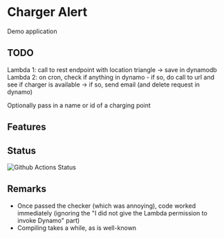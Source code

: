 # Charger Alert

Demo application

## TODO

Lambda 1: call to rest endpoint with location triangle -> save in dynamodb
Lambda 2: on cron, check if anything in dynamo - if so, do call to url and see if charger is available -> if so, send email (and delete request in dynamo)

Optionally pass in a name or id of a charging point

## Features

## Status

![Github Actions Status](https://github.com/VanOvermeire/charger-alert/actions/workflows/github-deploy.yml/badge.svg)

## Remarks

- Once passed the checker (which was annoying), code worked immediately (ignoring the "I did not give the Lambda permission to invoke Dynamo" part)
- Compiling takes a while, as is well-known